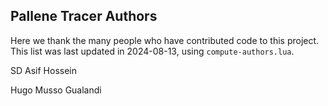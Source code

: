 Pallene Tracer Authors
----------------------

Here we thank the many people who have contributed code to this project.
This list was last updated in 2024-08-13, using `compute-authors.lua`.

SD Asif Hossein

Hugo Musso Gualandi

